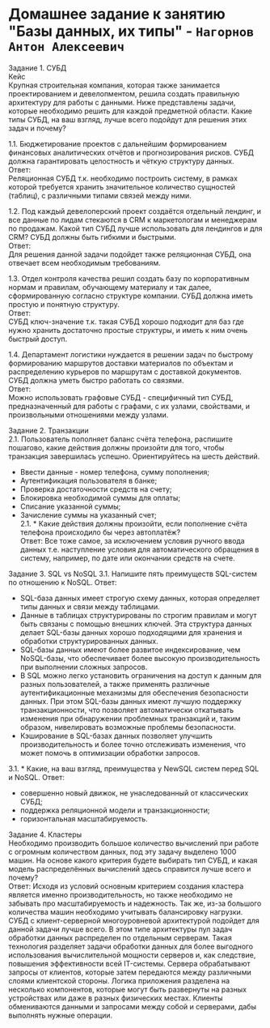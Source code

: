 # Домашнее задание к занятию "Базы данных, их типы" - `Нагорнов Антон Алексеевич`
Задание 1. СУБД  
Кейс  
Крупная строительная компания, которая также занимается проектированием и девелопментом, решила создать правильную архитектуру для работы с данными. Ниже представлены задачи, которые необходимо решить для каждой предметной области.
Какие типы СУБД, на ваш взгляд, лучше всего подойдут для решения этих задач и почему?

1.1. Бюджетирование проектов с дальнейшим формированием финансовых аналитических отчётов и прогнозирования рисков. СУБД должна гарантировать целостность и чёткую структуру данных.  
Ответ:   
Реляционная СУБД т.к. необходимо построить систему, в рамках которой требуется хранить значительное количество сущностей (таблиц), с различными типами связей между ними.

1.2. Под каждый девелоперский проект создаётся отдельный лендинг, и все данные по лидам стекаются в CRM к маркетологам и менеджерам по продажам. Какой тип СУБД лучше использовать для лендингов и для CRM? СУБД должны быть гибкими и быстрыми.  
Ответ:  
Для решения данной задачи подойдет также реляционная СУБД, она отвечает всем необходимым требованиям.
           
1.3. Отдел контроля качества решил создать базу по корпоративным нормам и правилам, обучающему материалу и так далее, сформированную согласно структуре компании. СУБД должна иметь простую и понятную структуру.  
Ответ:  
СУБД ключ-значение т.к. такая СУБД хорошо подходит для баз где нужно хранить достаточно простые структуры, и иметь к ним очень быстрый доступ.

1.4. Департамент логистики нуждается в решении задач по быстрому формированию маршрутов доставки материалов по объектам и распределению курьеров по маршрутам с доставкой документов. СУБД должна уметь быстро работать со связями.  
Ответ:  
Можно использовать графовые СУБД - специфичный тип СУБД, предназначенный для работы с графами, с их узлами, свойствами, и произвольными отношениями между узлами.

Задание 2. Транзакции  
2.1. Пользователь пополняет баланс счёта телефона, распишите пошагово, какие действия должны произойти для того, чтобы транзакция завершилась успешно. Ориентируйтесь на шесть действий.
- Ввести данные - номер телефона, сумму пополнения;
- Аутентификация пользователя в банке;
- Проверка достаточности средств на счету;
- Блокировка необходимой суммы для оплаты;
- Списание указанной суммы;
- Зачисление суммы на указанный счет;  
2.1. * Какие действия должны произойти, если пополнение счёта телефона происходило бы через автоплатёж?  
Ответ: Все тоже самое, за исключением условия ручного ввода данных т.е. наступление условия для автоматического обращения в систему, например, по дате или окончании средств на счете.

Задание 3. SQL vs NoSQL
3.1. Напишите пять преимуществ SQL-систем по отношению к NoSQL.
Ответ:
- SQL-база данных имеет строгую схему данных, которая определяет типы данных и связи между таблицами.
- Данные в таблицах структурированы по строгим правилам и могут быть связаны с помощью внешних ключей. Эта структура данных делает SQL-базы данных хорошо подходящими для хранения и обработки структурированных данных.
- SQL-базы данных имеют более развитое индексирование, чем NoSQL-базы, что обеспечивает более высокую производительность при выполнении сложных запросов.
- В SQL можно легко установить ограничения на доступ к данным для разных пользователей, а также применять различные аутентификационные механизмы для обеспечения безопасности данных. При этом SQL-базы данных имеют лучшую поддержку транзакционности, что позволяет автоматически откатывать изменения при обнаружении проблемных транзакций и, таким образом, нивелировать возможные проблемы безопасности.
- Кэширование в SQL-базах данных позволяет улучшить производительность и более точно отслеживать изменения, что может помочь в оптимизации обработки запросов.

3.1. * Какие, на ваш взгляд, преимущества у NewSQL систем перед SQL и NoSQL.
Ответ:
- совершенно новый движок, не унаследованный от классических СУБД;
- поддержка реляционной модели и транзакционности;
- горизонтальная масштабируемость.

Задание 4. Кластеры  
Необходимо производить большое количество вычислений при работе с огромным количеством данных, под эту задачу выделено 1000 машин.
На основе какого критерия будете выбирать тип СУБД, и какая модель распределённых вычислений здесь справится лучше всего и почему?  
Ответ:
Исходя из условий основным критерием создания кластера является именно производительность, но также необходимо не забывать про масштабируемость и надежность. Так же, из-за большого количества машин необходимо учитывать балансировку нагрузки. СУБД с клиент-серверной многоуровневой архитектурой подойдет для данной задачи лучше всего. В этом типе архитектуры пул задач обработки данных распределен по отдельным серверам. Такая технология разделяет задачи обработки данных для более выгодного использования вычислительной мощности серверов и, как следствие, повышения эффективности всей IT-системы. Сервера обрабатывают запросы от клиентов, которые затем передаются между различными слоями клиентской стороны. Логика приложения разделена на несколько компонентов, которые могут быть развернуты на разных устройствах или даже в разных физических местах. Клиенты обмениваются данными и запросами между собой и серверами, дабы выполнять нужные операции.
